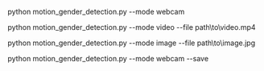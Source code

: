 python motion_gender_detection.py --mode webcam

python motion_gender_detection.py --mode video --file path\to\video.mp4

python motion_gender_detection.py --mode image --file path\to\image.jpg

python motion_gender_detection.py --mode webcam --save
